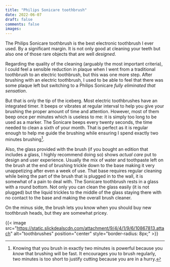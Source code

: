 ```yaml
---
title: "Philips Sonicare toothbrush"
date: 2022-06-07
draft: false
comments: false
images:
---
```


The Philips Sonicare toothbrush is the best electronic toothbrush I ever used. By a significant margin.
It is not only good at cleaning your teeth but also one of those rare objects that are well *designed*.

Regarding the quality of the cleaning (arguably the most important criteria), I could feel a sensible reduction in plaque when I went from a traditional toothbrush to an electric toothbrush, but this was one more step.
After brushing with an electric toothbrush, I used to be able to feel that there was some plaque left but switching to a Philips Sonicare *fully eliminated that sensation*.

But that is only the tip of the iceberg.
Most electric toothbrushes have an integrated timer. It beeps or vibrates at regular interval to help you give your brushing the proper amount of time and attention.
However, most of them beep once per minutes which is useless to me: it is simply too long to be used as a marker.
The Sonicare beeps every twenty seconds, the time needed to clean a sixth of your month.
That is perfect as it is regular enough to help me guide the brushing while ensuring I spend exactly two minutes brushing[^1].

Also, the glass provided with the brush (if you bought an edition that includes a glass, I highly recommend doing so) shows *actual care* put to design and user experience.
Usually the mix of water and toothpaste left on the brush at the end of brushing trickle down to the base making it very unappetizing after even a week of use.
That base requires regular cleaning while being the part of the brush that is plugged in to the wall, it is somewhat of a pain to deal with.
The Sonicare toothbrush rests in a glass with a round bottom.
Not only you can clean the glass easily (it is not plugged) but the liquid trickles to the middle of the glass staying there with no contact to the base and making the overall brush cleaner.

On the minus side, the brush lets you know when you should buy new toothbrush heads, but they are somewhat pricey.

[^1]: Knowing that you brush in exactly two minutes is powerful because you *know* that brushing will be fast.
It encourages you to brush regularly, two minutes is too short to justify cutting because you are in a hurry.

{{< image src="https://static.slickdealscdn.com/attachment/9/4/4/1/9/6/10867813.attach" alt="toothbrushes" position="center" style="border-radius: 8px;" >}}
